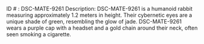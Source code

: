 ID # : DSC-MATE-9261
Description: DSC-MATE-9261 is a humanoid rabbit measuring approximately 1.2 meters in height. Their cybernetic eyes are a unique shade of green, resembling the glow of jade. DSC-MATE-9261 wears a purple cap with a headset and a gold chain around their neck, often seen smoking a cigarette. 